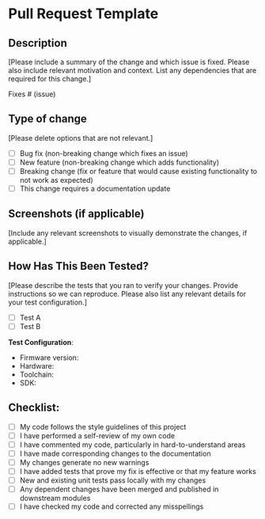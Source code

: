 # Pull Request Template

## Description
[Please include a summary of the change and which issue is fixed. Please also include relevant motivation and context. List any dependencies that are required for this change.]

Fixes # (issue)

## Type of change
[Please delete options that are not relevant.]

- [ ] Bug fix (non-breaking change which fixes an issue)
- [ ] New feature (non-breaking change which adds functionality)
- [ ] Breaking change (fix or feature that would cause existing functionality to not work as expected)
- [ ] This change requires a documentation update

## Screenshots (if applicable)
[Include any relevant screenshots to visually demonstrate the changes, if applicable.]


## How Has This Been Tested?
[Please describe the tests that you ran to verify your changes. Provide instructions so we can reproduce. Please also list any relevant details for your test configuration.]

- [ ] Test A
- [ ] Test B

**Test Configuration**:
* Firmware version:
* Hardware:
* Toolchain:
* SDK:

## Checklist:

- [ ] My code follows the style guidelines of this project
- [ ] I have performed a self-review of my own code
- [ ] I have commented my code, particularly in hard-to-understand areas
- [ ] I have made corresponding changes to the documentation
- [ ] My changes generate no new warnings
- [ ] I have added tests that prove my fix is effective or that my feature works
- [ ] New and existing unit tests pass locally with my changes
- [ ] Any dependent changes have been merged and published in downstream modules
- [ ] I have checked my code and corrected any misspellings

